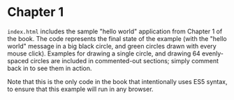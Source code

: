 # Chapter 1

`index.html` includes the sample "hello world" application from Chapter 1 of the book.  The code represents the final state of the example (with the "hello world" message in a big black circle, and green circles drawn with every mouse click).  Examples for drawing a single circle, and drawing 64 evenly-spaced circles are included in commented-out sections; simply comment back in to see them in action.

Note that this is the only code in the book that intentionally uses ES5 syntax, to ensure that this example will run in any browser.
